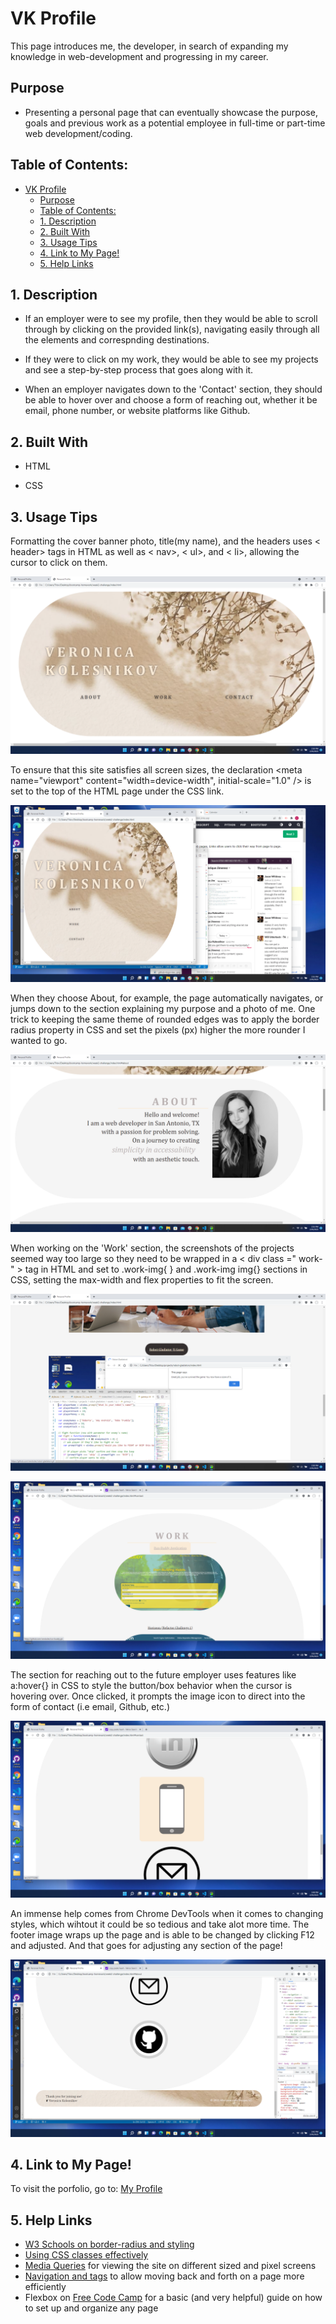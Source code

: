 # VK Profile
 This page introduces me, the developer, in search of expanding my knowledge in web-development and progressing in my career.

## Purpose
 * Presenting a personal page that can eventually showcase the purpose, goals and previous work as a potential employee in full-time or part-time web development/coding. 

 ## Table of Contents:
- [VK Profile](#vk-profile)
  - [Purpose](#purpose)
  - [Table of Contents:](#table-of-contents)
  - [1. Description](#1-description)
  - [2. Built With](#2-built-with)
  - [3. Usage Tips](#3-usage-tips)
  - [4. Link to My Page!](#4-link-to-my-page)
  - [5. Help Links](#5-help-links)

<a name="desc"></a>
## 1. Description
 * If an employer were to see my profile, then they would be able to scroll through by clicking on the provided link(s), navigating easily through all the elements and correspnding destinations. 

 * If they were to click on my work, they would be able to see my projects and see a step-by-step process that goes along with it.

 * When an employer navigates down to the 'Contact' section, they should be able to hover over and choose a form of reaching out, whether it be email, phone number, or website platforms like Github.

<a name="built-with"></a>
## 2. Built With
 * HTML

 * CSS

<a name="usage"></a>
## 3. Usage Tips
Formatting the cover banner photo, title(my name), and the headers uses < header> tags in HTML as well as < nav>, < ul>, and < li>, allowing the cursor to click on them.  

![Title Cover for my profile](assets/profile-cover-welcome.png)


To ensure that this site satisfies all screen sizes, the declaration <meta name="viewport" content="width=device-width", initial-scale="1.0" /> is set to the top of the HTML page under the CSS link.

![Media Query](assets/view-window-smaller.png)


When they choose About, for example, the page automatically navigates, or jumps down to the section explaining my purpose and a photo of me. One trick to keeping the same theme of rounded edges was to apply the border radius property in CSS and set the pixels (px) higher the more rounder I wanted to go.

![Navigation to About Section](assets/using-spacing-border-radius-navigation.png)


When working on the 'Work' section, the screenshots of the projects seemed way too large so they need to be wrapped in a < div class =" work- " > tag in HTML and set to .work-img{ } and .work-img img{} sections in CSS, setting the max-width and flex properties to fit the screen.

![Enlarged Images](assets/images-too-large.png) 

![Images now fit to the box](assets/navigation-to-work-togithub.png)


The section for reaching out to the future employer uses features like a:hover{} in CSS to style the button/box behavior when the cursor is hovering over. Once clicked, it prompts the image icon to direct into the form of contact (i.e email, Github, etc.)

![Contact Section](assets/navigation-to-contact.png)


An immense help comes from Chrome DevTools when it comes to changing styles, which wihtout it could be so tedious and take alot more time. The footer image wraps up the page and is able to be changed by clicking F12 and adjusted. And that goes for adjusting any section of the page!

![Editing the footer with DevTools](assets/footer-and-devtools.png)

<a name="link-to-my-page"></a>
## 4. Link to My Page!

To visit the porfolio, go to: [My Profile](https://github.com/verokoles/profile.git) 

<a name="help"></a>
## 5. Help Links

 * [W3 Schools on border-radius and styling](https://www.w3schools.com/css/css3_images.asp)
 * [Using CSS classes effectively](https://blog.mariano.io/css-utility-classes-how-to-use-them-effectively-d61ee00dad2d) 
 * [Media Queries](https://www.w3schools.com/css/css3_mediaqueries.asp) for viewing the site on different sized and pixel screens
 * [Navigation and tags](https://www.w3schools.com/TAgs/tag_nav.asp) to allow moving back and forth on a page more efficiently
 * Flexbox on [Free Code Camp](https://www.freecodecamp.org/news/an-animated-guide-to-flexbox-d280cf6afc35/) for a basic (and very helpful) guide on how to set up and organize any page








